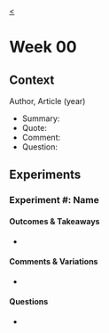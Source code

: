 [<](README.md)

<!-- COPY / USE THIS TEMPLATE FOR EACH WEEK -->



# Week 00




## Context

Author, Article (year)
- Summary:
- Quote:
- Comment:
- Question:





## Experiments


### Experiment #: Name

#### Outcomes & Takeaways
-

#### Comments & Variations
-

#### Questions
-
